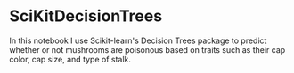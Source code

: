 # SciKitDecisionTrees

In this notebook I use Scikit-learn's Decision Trees package to predict whether or not mushrooms are poisonous based on traits such as their cap color, cap size, and type of stalk. 

